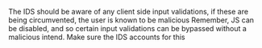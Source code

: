 The IDS should be aware of any client side input validations, if these are being circumvented, the user is known to be malicious
    Remember, JS can be disabled, and so certain input validations can be bypassed without a malicious intend.  Make sure the IDS accounts for this